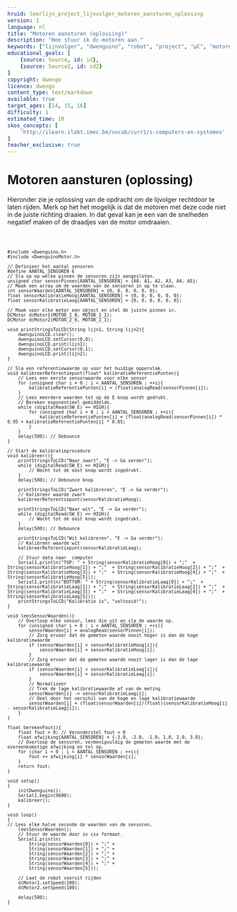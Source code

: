 ```yaml
---
hruid: leerlijn_project_lijnvolger_motoren_aansturen_oplossing
version: 1
language: nl
title: "Motoren aansturen (oplossing)"
description: "Hoe stuur ik dc-motoren aan."
keywords: ["lijnvolger", "dwenguino", "robot", "project", "µC", "motoren", "dc-motor"]
educational_goals: [
    {source: Source, id: id}, 
    {source: Source2, id: id2}
]
copyright: dwengo
licence: dwengo
content_type: text/markdown
available: true
target_ages: [14, 15, 16]
difficulty: 1
estimated_time: 10
skos_concepts: [
    'http://ilearn.ilabt.imec.be/vocab/curr1/s-computers-en-systemen'
]
teacher_exclusive: true
---
```


# Motoren aansturen (oplossing)

Hieronder zie je oplossing van de opdracht om de lijvolger rechtdoor te laten rijden. Merk op het het mogelijk is dat de motoren met deze code niet in de juiste richting draaien. In dat geval kan je een van de snelheden negatief maken of de draadjes van de motor omdraaien.

<div class="dwengo-content dwengo-code-simulator">
    <pre>
<code class="language-cpp" data-filename="filename.cpp">

    #include <Dwenguino.h>
    #include <DwenguinoMotor.h>

    // Definieer het aantal sensoren
    #define AANTAL_SENSOREN 6
    // Sla op op welke pinnen de sensoren zijn aangesloten.
    unsigned char sensorPinnen[AANTAL_SENSOREN] = {A0, A1, A2, A3, A4, A5};
    // Maak een array om de waarden van de sensoren in op te slaan.
    int sensorWaarden[AANTAL_SENSOREN] = {0, 0, 0, 0, 0, 0};
    float sensorKalibratieHoog[AANTAL_SENSOREN] = {0, 0, 0, 0, 0, 0};
    float sensorKalibratieLaag[AANTAL_SENSOREN] = {0, 0, 0, 0, 0, 0};

    // Maak voor elke motor een object en stel de juiste pinnen in.
    DCMotor dcMotor1(MOTOR_1_0, MOTOR_1_1);
    DCMotor dcMotor2(MOTOR_2_0, MOTOR_2_1);

    void printStringsToLCD(String lijn1, String lijn2){
        dwenguinoLCD.clear();
        dwenguinoLCD.setCursor(0,0);
        dwenguinoLCD.print(lijn1);
        dwenguinoLCD.setCursor(0,1);
        dwenguinoLCD.print(lijn2);
    }

    // Sla een referentiewaarde op voor het huidige oppervlak.
    void kalibreerReferentiepunt(float* kalibratieReferentiePunten){
        // Lees een eerste sensorwaarde voor elke sensor
        for (unsigned char i = 0 ; i < AANTAL_SENSOREN ; ++i){
            kalibratieReferentiePunten[i] = (float)analogRead(sensorPinnen[i]);
        }
        // Lees meerdere waarden tot op de E knop wordt gedrukt.
        // Bereken exponentieel gemiddelde.
        while (digitalRead(SW_E) == HIGH){
            for (unsigned char i = 0 ; i < AANTAL_SENSOREN ; ++i){
                kalibratieReferentiePunten[i] = (float)analogRead(sensorPinnen[i]) * 0.95 + kalibratieReferentiePunten[i] * 0.05;
            }
        }
        delay(500); // Debounce
    }

    // Start de kalibratieprocedure
    void kalibreer(){
        printStringsToLCD("Naar zwart", "E -> Ga verder");
        while (digitalRead(SW_E) == HIGH){
            // Wacht tot de oost knop wordt ingedrukt.
        }
        delay(500); // Debounce knop

        printStringsToLCD("Zwart kalibreren", "E -> Ga verder");
        // Kalibreer waarde zwart
        kalibreerReferentiepunt(sensorKalibratieHoog);

        printStringsToLCD("Naar wit", "E -> Ga verder");
        while (digitalRead(SW_E) == HIGH){
            // Wacht tot de oost knop wordt ingedrukt.
        }
        delay(500); // Debounce

        printStringsToLCD("Wit kalibreren", "E -> Ga verder");
        // Kalibreer waarde wit
        kalibreerReferentiepunt(sensorKalibratieLaag);

        // Stuur data naar  computer
        Serial1.println("TOP: " + String(sensorKalibratieHoog[0]) + ";"  + String(sensorKalibratieHoog[1]) + ";"  + String(sensorKalibratieHoog[2]) + ";"  + String(sensorKalibratieHoog[3]) + ";"  + String(sensorKalibratieHoog[4]) + ";"  + String(sensorKalibratieHoog[5]));
        Serial1.println("BOTTOM: " + String(sensorKalibratieLaag[0]) + ";"  + String(sensorKalibratieLaag[1]) + ";"  + String(sensorKalibratieLaag[2]) + ";"  + String(sensorKalibratieLaag[3]) + ";"  + String(sensorKalibratieLaag[4]) + ";"  + String(sensorKalibratieLaag[5]));
        printStringsToLCD("Kalibratie is", "voltooid!");
    }

    void leesSensorWaarden(){
        // Overloop elke sensor, lees die uit en sla de waarde op.
        for (unsigned char i = 0 ; i < AANTAL_SENSOREN ; ++i){
            sensorWaarden[i] = analogRead(sensorPinnen[i]);
            // Zorg ervoor dat de gemeten waarde nooit hoger is dan de hoge kalibratiewaarde
            if (sensorWaarden[i] > sensorKalibratieHoog[i]){
                sensorWaarden[i] = sensorKalibratieHoog[i];
            }
            // Zorg ervoor dat de gemeten waarde nooit lager is dan de lage kalibratiewaarde
            if (sensorWaarden[i] < sensorKalibratieLaag[i]){
                sensorWaarden[i] = sensorKalibratieLaag[i]; 
            }
            // Normaliseer
            // Trek de lage kalibratiewaarde af van de meting
            sensorWaarden[i] -= sensorKalibratieLaag[i]; 
            // Deel door het verschil van de hoge en lage kalibratiewaarde
            sensorWaarden[i] = (float)sensorWaarden[i]/(float)(sensorKalibratieHoog[i] - sensorKalibratieLaag[i]);
        }
    }

    float berekenFout(){
        float fout = 0; // Veronderstel fout = 0
        float afwijking[AANTAL_SENSOREN] = {-3.0, -2.0, -1.0, 1.0, 2.0, 3.0};
        // Overloop de sensoren, vermenigvuldig de gemeten waarde met de overeenkomstige afwijking en tel op.
        for (char i = 0 ; i < AANTAL_SENSOREN ; ++i){
            fout += afwijking[i] * sensorWaarden[i];
        }
        return fout;
    }

    void setup()
    {
        initDwenguino(); 
        Serial1.begin(9600);
        kalibreer();
    }

    void loop()
    {
    // Lees elke halve seconde de waarden van de sensoren.
        leesSensorWaarden();
        // Stuur de waarde door in csv formaat.
        Serial1.println(
            String(sensorWaarden[0]) + ";" +
            String(sensorWaarden[1]) + ";" +
            String(sensorWaarden[2]) + ";" +
            String(sensorWaarden[3]) + ";" +
            String(sensorWaarden[4]) + ";" +
            String(sensorWaarden[5]));

        // Laat de robot vooruit rijden
        dcMotor1.setSpeed(100);
        dcMotor2.setSpeed(100);

        delay(500);
    }

</code>
    </pre>
</div>

